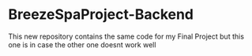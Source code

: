 # BreezeSpaProject-Backend
This new repository  contains the same code for my Final Project but this one is in case the other one doesnt work well
